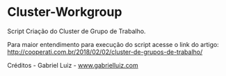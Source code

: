# Cluster-Workgroup

Script Criação do Cluster de Grupo de Trabalho.

Para maior entendimento para execução do script acesse o link do artigo: http://cooperati.com.br/2018/02/02/cluster-de-grupos-de-trabalho/

Créditos - Gabriel Luiz - www.gabrielluiz.com
